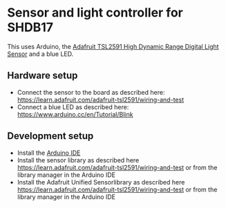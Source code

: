# Sensor and light controller for SHDB17

This uses Arduino, the [Adafruit TSL2591 High Dynamic Range Digital Light Sensor](https://www.adafruit.com/product/1980) and a blue LED.

## Hardware setup

* Connect the sensor to the board as described here: https://learn.adafruit.com/adafruit-tsl2591/wiring-and-test
* Connect a blue LED as described here: https://www.arduino.cc/en/Tutorial/Blink


## Development setup

 * Install the [Arduino IDE](https://www.arduino.cc/en/Main/Software)
 * Install the sensor library as described here https://learn.adafruit.com/adafruit-tsl2591/wiring-and-test or from the library manager in the Arduino IDE
 * Install the Adafruit Unified Sensorlibrary as described here https://learn.adafruit.com/adafruit-tsl2591/wiring-and-test or from the library manager in the Arduino IDE
